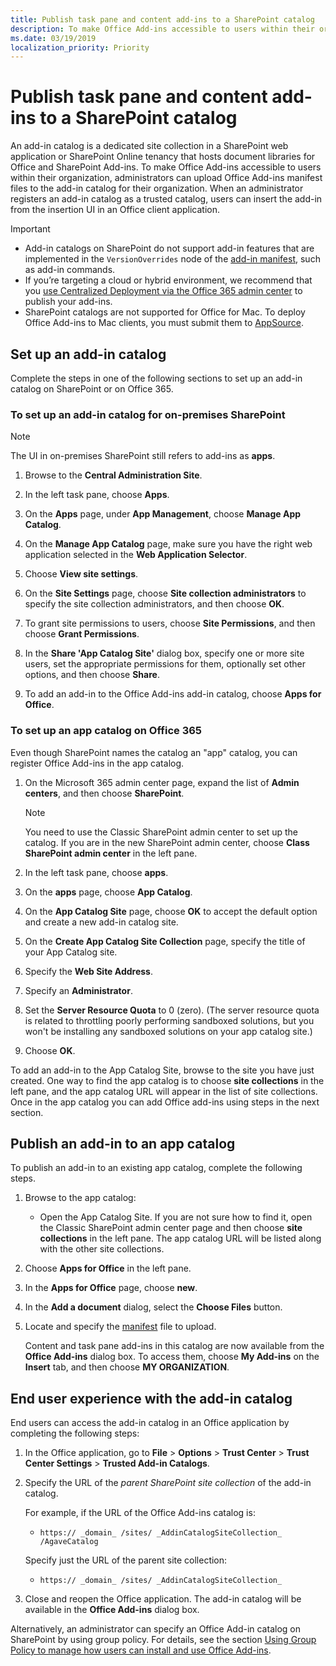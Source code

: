 ```yaml
---
title: Publish task pane and content add-ins to a SharePoint catalog
description: To make Office Add-ins accessible to users within their organization, administrators can upload Office Add-ins manifest files to the add-in catalog for their organization.
ms.date: 03/19/2019
localization_priority: Priority
---
```


# Publish task pane and content add-ins to a SharePoint catalog

An add-in catalog is a dedicated site collection in a SharePoint web application or SharePoint Online tenancy that hosts document libraries for Office and SharePoint Add-ins. To make Office Add-ins accessible to users within their organization, administrators can upload Office Add-ins manifest files to the add-in catalog for their organization. When an administrator registers an add-in catalog as a trusted catalog, users can insert the add-in from the insertion UI in an Office client application.

> [!IMPORTANT]
> - Add-in catalogs on SharePoint do not support add-in features that are implemented in the `VersionOverrides` node of the [add-in manifest](../develop/add-in-manifests.md), such as add-in commands.
> - If you’re targeting a cloud or hybrid environment, we recommend that you [use Centralized Deployment via the Office 365 admin center](../publish/centralized-deployment.md) to publish your add-ins.
> - SharePoint catalogs are not supported for Office for Mac. To deploy Office Add-ins to Mac clients, you must submit them to [AppSource](/office/dev/store/submit-to-the-office-store).   

## Set up an add-in catalog

Complete the steps in one of the following sections to set up an add-in catalog on SharePoint or on Office 365.

### To set up an add-in catalog for on-premises SharePoint

> [!NOTE]
> The UI in on-premises SharePoint still refers to add-ins as **apps**.

1. Browse to the  **Central Administration Site**.

2. In the left task pane, choose  **Apps**.

3. On the  **Apps** page, under **App Management**, choose  **Manage App Catalog**.

4. On the  **Manage App Catalog** page, make sure you have the right web application selected in the **Web Application Selector**.

5. Choose  **View site settings**.

6. On the  **Site Settings** page, choose **Site collection administrators** to specify the site collection administrators, and then choose **OK**.

7. To grant site permissions to users, choose  **Site Permissions**, and then choose  **Grant Permissions**.

8. In the  **Share 'App Catalog Site'** dialog box, specify one or more site users, set the appropriate permissions for them, optionally set other options, and then choose **Share**.

9. To add an add-in to the Office Add-ins add-in catalog, choose **Apps for Office**.

### To set up an app catalog on Office 365

Even though SharePoint names the catalog an "app" catalog, you can register Office Add-ins in the app catalog.

1. On the Microsoft 365 admin center page, expand the list of **Admin centers**, and then choose **SharePoint**.

    > [!NOTE]
    > You need to use the Classic SharePoint admin center to set up the catalog. If you are in the new SharePoint admin center, choose **Class SharePoint admin center** in the left pane.

2. In the left task pane, choose  **apps**.

3. On the **apps** page, choose **App Catalog**.

4. On the **App Catalog Site** page, choose **OK** to accept the default option and create a new add-in catalog site.

5. On the **Create App Catalog Site Collection** page, specify the title of your App Catalog site.

6. Specify the **Web Site Address**.

7. Specify an **Administrator**.

8. Set the **Server Resource Quota** to 0 (zero). (The server resource quota is related to throttling poorly performing sandboxed solutions, but you won't be installing any sandboxed solutions on your app catalog site.)

9. Choose **OK**.

To add an add-in to the App Catalog Site, browse to the site you have just created. One way to find the app catalog is to choose **site collections** in the left pane, and the app catalog URL will appear in the list of site collections. Once in the app catalog you can add Office add-ins using steps in the next section.

## Publish an add-in to an app catalog

To publish an add-in to an existing app catalog, complete the following steps.

1. Browse to the app catalog:

    - Open the App Catalog Site. If you are not sure how to find it, open the Classic SharePoint admin center page and then choose **site collections** in the left pane. The app catalog URL will be listed along with the other site collections.

2. Choose **Apps for Office** in the left pane.
3. In the **Apps for Office** page, choose **new**.
4. In the **Add a document** dialog, select the **Choose Files** button.
5. Locate and specify the [manifest](../develop/add-in-manifests.md) file to upload.

    Content and task pane add-ins in this catalog are now available from the  **Office Add-ins** dialog box. To access them, choose **My Add-ins** on the **Insert** tab, and then choose **MY ORGANIZATION**.

## End user experience with the add-in catalog

End users can access the add-in catalog in an Office application by completing the following steps:

1. In the Office application, go to  **File** > **Options** > **Trust Center** > **Trust Center Settings** > **Trusted Add-in Catalogs**.

2. Specify the URL of the  _parent SharePoint site collection_ of the add-in catalog. 

    For example, if the URL of the Office Add-ins catalog is:

    - `https:// _domain_ /sites/ _AddinCatalogSiteCollection_ /AgaveCatalog`

    Specify just the URL of the parent site collection:

    - `https:// _domain_ /sites/ _AddinCatalogSiteCollection_`

3. Close and reopen the Office application. The add-in catalog will be available in the **Office Add-ins** dialog box.

Alternatively, an administrator can specify an Office Add-in catalog on SharePoint by using group policy. For details, see the section [Using Group Policy to manage how users can install and use Office Add-ins](/previous-versions/office/office-2013-resource-kit/jj219429(v=office.15)#using-group-policy-to-manage-how-users-can-install-and-use-apps-for-office).
